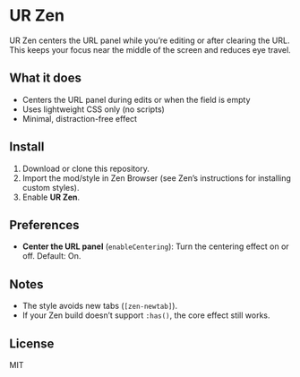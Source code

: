 # UR Zen

UR Zen centers the URL panel while you’re editing or after clearing the URL. This keeps your focus near the middle of the screen and reduces eye travel.

## What it does
- Centers the URL panel during edits or when the field is empty
- Uses lightweight CSS only (no scripts)
- Minimal, distraction-free effect

## Install
1. Download or clone this repository.
2. Import the mod/style in Zen Browser (see Zen’s instructions for installing custom styles).
3. Enable **UR Zen**.

## Preferences
- **Center the URL panel** (`enableCentering`): Turn the centering effect on or off. Default: On.

## Notes
- The style avoids new tabs (`[zen-newtab]`).
- If your Zen build doesn’t support `:has()`, the core effect still works.

## License
MIT